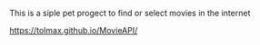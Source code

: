This is a siple pet progect to find or select movies in the internet

https://tolmax.github.io/MovieAPI/